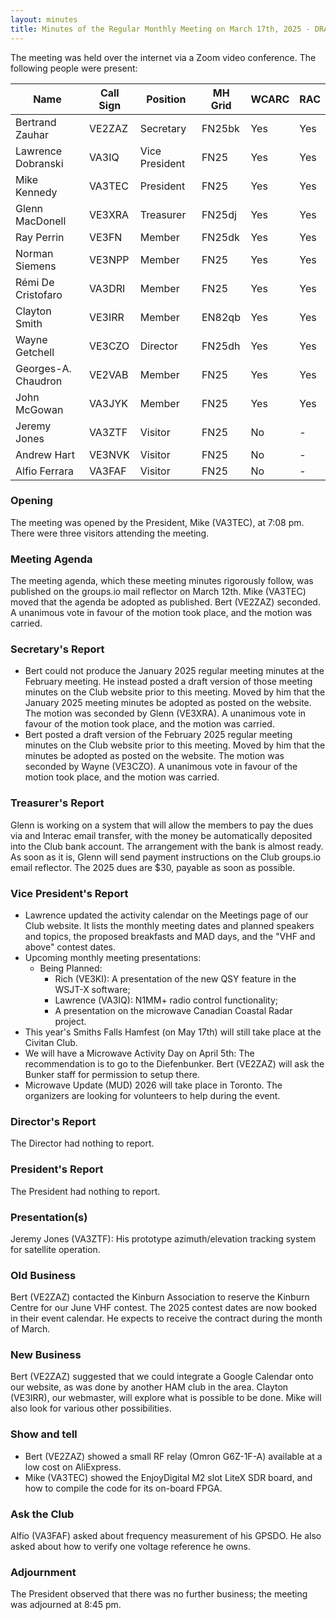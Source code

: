 ```yaml
---
layout: minutes
title: Minutes of the Regular Monthly Meeting on March 17th, 2025 - DRAFT
---
```

The meeting was held over the internet via a Zoom video conference.
The following people were present:

| Name                | Call Sign | Position       | MH Grid | WCARC | RAC |
| ------------------- | --------- | -------------- | ------- | ----- | --- |
| Bertrand Zauhar     | VE2ZAZ    | Secretary      | FN25bk  | Yes   | Yes |
| Lawrence Dobranski  | VA3IQ     | Vice President | FN25    | Yes   | Yes |
| Mike Kennedy        | VA3TEC    | President      | FN25    | Yes   | Yes |
| Glenn MacDonell     | VE3XRA    | Treasurer      | FN25dj  | Yes   | Yes |
| Ray Perrin          | VE3FN     | Member         | FN25dk  | Yes   | Yes |
| Norman Siemens      | VE3NPP    | Member         | FN25    | Yes   | Yes |
| Rémi De Cristofaro  | VA3DRI    | Member         | FN25    | Yes   | Yes |
| Clayton Smith       | VE3IRR    | Member         | EN82qb  | Yes   | Yes |
| Wayne Getchell      | VE3CZO    | Director       | FN25dh  | Yes   | Yes |
| Georges-A. Chaudron | VE2VAB    | Member         | FN25    | Yes   | Yes |
| John McGowan        | VA3JYK    | Member         | FN25    | Yes   | Yes |
| Jeremy Jones        | VA3ZTF    | Visitor        | FN25    | No    |  -  |
| Andrew Hart         | VE3NVK    | Visitor        | FN25    | No    |  -  |
| Alfio Ferrara       | VA3FAF    | Visitor        | FN25    | No    |  -  |

### Opening

The meeting was opened by the President, Mike (VA3TEC), at 7:08 pm. There were three visitors attending the meeting.

### Meeting Agenda

The meeting agenda, which these meeting minutes rigorously follow, was published on the groups.io mail reflector on March 12th. Mike (VA3TEC) moved that the agenda be adopted as published. Bert (VE2ZAZ) seconded. A unanimous vote in favour of the motion took place, and the motion was carried.

### Secretary's Report

- Bert could not produce the January 2025 regular meeting minutes at the February meeting. He instead posted a draft version of those meeting minutes on the Club website prior to this meeting. Moved by him that the January 2025 meeting minutes be adopted as posted on the website. The motion was seconded by Glenn (VE3XRA). A unanimous vote in favour of the motion took place, and the motion was carried.
- Bert posted a draft version of the February 2025 regular meeting minutes on the Club website prior to this meeting. Moved by him that the minutes be adopted as posted on the website. The motion was seconded by Wayne (VE3CZO). A unanimous vote in favour of the motion took place, and the motion was carried.

### Treasurer's Report

Glenn is working on a system that will allow the members to pay the dues via and Interac email transfer, with the money be automatically deposited into the Club bank account. The arrangement with the bank is almost ready. As soon as it is, Glenn will send payment instructions on the Club groups.io email reflector. The 2025 dues are $30, payable as soon as possible.

### Vice President's Report

- Lawrence updated the activity calendar on the Meetings page of our Club website. It lists the monthly meeting dates and planned speakers and topics, the proposed breakfasts and MAD days, and the "VHF and above" contest dates.
- Upcoming monthly meeting presentations:
   - Being Planned:
      - Rich (VE3KI): A presentation of the new QSY feature in the WSJT-X software;
      - Lawrence (VA3IQ): N1MM+ radio control functionality;
      - A presentation on the microwave Canadian Coastal Radar project.
- This year's Smiths Falls Hamfest (on May 17th) will still take place at the Civitan Club.
- We will have a Microwave Activity Day on April 5th: The recommendation is to go to the Diefenbunker. Bert (VE2ZAZ) will ask the Bunker staff for permission to setup there.
- Microwave Update (MUD) 2026 will take place in Toronto. The organizers are looking for volunteers to help during the event.

### Director's Report

The Director had nothing to report.

### President's Report

The President had nothing to report.

### Presentation(s)

Jeremy Jones (VA3ZTF): His prototype azimuth/elevation tracking system for satellite operation.

### Old Business

Bert (VE2ZAZ) contacted the Kinburn Association to reserve the Kinburn Centre for our June VHF contest. The 2025 contest dates are now booked in their event calendar. He expects to receive the contract during the month of March.

### New Business

Bert (VE2ZAZ) suggested that we could integrate a Google Calendar onto our website, as was done by another HAM club in the area. Clayton (VE3IRR), our webmaster, will explore what is possible to be done. Mike will also look for various other possibilities.

### Show and tell

- Bert (VE2ZAZ) showed a small RF relay (Omron G6Z-1F-A) available at a low cost on AliExpress.
- Mike (VA3TEC) showed the EnjoyDigital M2 slot LiteX SDR board, and how to compile the code for its on-board FPGA.

### Ask the Club

Alfio (VA3FAF) asked about frequency measurement of his GPSDO. He also asked about how to verify one voltage reference he owns.

### Adjournment

The President observed that there was no further business; the meeting was adjourned at 8:45 pm.

